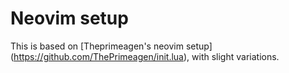 # Neovim setup

This is based on [Theprimeagen's neovim setup] (https://github.com/ThePrimeagen/init.lua), with slight variations.
